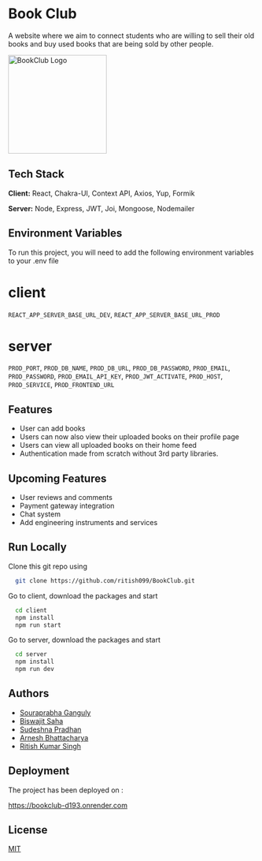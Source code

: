 
# Book Club

A website where we aim to connect students who are willing to sell their old books and buy used books that are being sold by other people.

<img src="https://i.ibb.co/tBj00Cx/BookClub.png" alt="BookClub Logo" width="200px">

## Tech Stack

**Client:** React, Chakra-UI, Context API, Axios, Yup, Formik

**Server:** Node, Express, JWT, Joi, Mongoose, Nodemailer


## Environment Variables

To run this project, you will need to add the following environment variables to your .env file

# client

`REACT_APP_SERVER_BASE_URL_DEV`, `REACT_APP_SERVER_BASE_URL_PROD`

# server

`PROD_PORT`, `PROD_DB_NAME`, `PROD_DB_URL`, `PROD_DB_PASSWORD`, `PROD_EMAIL`, `PROD_PASSWORD`, `PROD_EMAIL_API_KEY`, `PROD_JWT_ACTIVATE`, `PROD_HOST`, `PROD_SERVICE`, `PROD_FRONTEND_URL`


## Features

- User can add books
- Users can now also view their uploaded books on their profile page
- Users can view all uploaded books on their home feed
- Authentication made from scratch without 3rd party libraries.

## Upcoming Features

- User reviews and comments
- Payment gateway integration
- Chat system
- Add engineering instruments and services


## Run Locally

Clone this git repo using 

```bash
  git clone https://github.com/ritish099/BookClub.git
```

Go to client, download the packages and start

```bash
  cd client
  npm install
  npm run start
```

Go to server, download the packages and start

```bash
  cd server
  npm install
  npm run dev
```
    
## Authors

- [Souraprabha Ganguly](https://github.com/noob-26)
- [Biswajit Saha](https://github.com/sahabiswajit600)
- [Sudeshna Pradhan](https://github.com/Sudeshna-9331)
- [Arnesh Bhattacharya](https://github.com/Deadbullfrog05)
- [Ritish Kumar Singh](https://github.com/ritish099)
## Deployment

The project has been deployed on : 

https://bookclub-d193.onrender.com

## License

[MIT](https://choosealicense.com/licenses/mit/)

